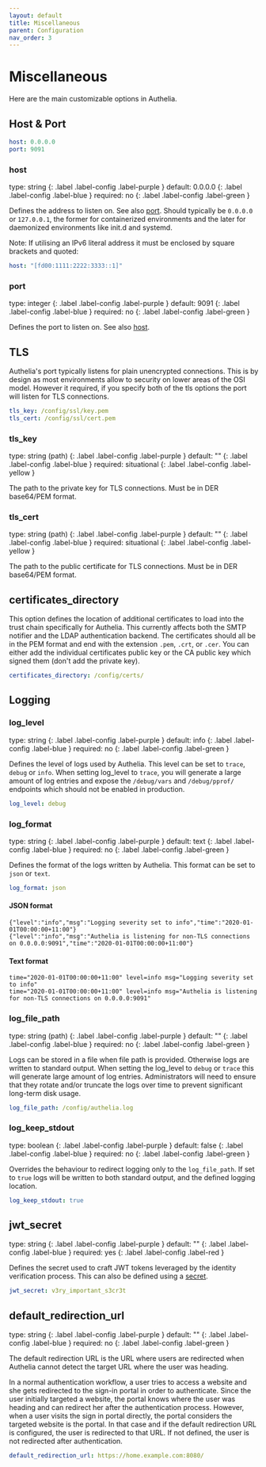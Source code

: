 ```yaml
---
layout: default
title: Miscellaneous
parent: Configuration
nav_order: 3
---
```


# Miscellaneous

Here are the main customizable options in Authelia.

## Host & Port

```yaml
host: 0.0.0.0
port: 9091
```

### host
<div markdown="1">
type: string
{: .label .label-config .label-purple } 
default: 0.0.0.0
{: .label .label-config .label-blue }
required: no
{: .label .label-config .label-green }
</div>

Defines the address to listen on. See also [port](#port). Should typically be `0.0.0.0` or `127.0.0.1`, the former for
containerized environments and the later for daemonized environments like init.d and systemd.

Note: If utilising an IPv6 literal address it must be enclosed by square brackets and quoted:

```yaml
host: "[fd00:1111:2222:3333::1]"
```

### port
<div markdown="1">
type: integer
{: .label .label-config .label-purple } 
default: 9091
{: .label .label-config .label-blue }
required: no
{: .label .label-config .label-green }
</div>

Defines the port to listen on. See also [host](#host).

## TLS

Authelia's port typically listens for plain unencrypted connections. This is by design as most environments allow to
security on lower areas of the OSI model. However it required, if you specify both of the tls options the port will
listen for TLS connections.

```yaml
tls_key: /config/ssl/key.pem
tls_cert: /config/ssl/cert.pem
```

### tls_key
<div markdown="1">
type: string (path)
{: .label .label-config .label-purple } 
default: ""
{: .label .label-config .label-blue }
required: situational
{: .label .label-config .label-yellow }
</div>

The path to the private key for TLS connections. Must be in DER base64/PEM format.

### tls_cert
<div markdown="1">
type: string (path)
{: .label .label-config .label-purple } 
default: ""
{: .label .label-config .label-blue }
required: situational
{: .label .label-config .label-yellow }
</div>

The path to the public certificate for TLS connections. Must be in DER base64/PEM format.

## certificates_directory

This option defines the location of additional certificates to load into the trust chain specifically for Authelia.
This currently affects both the SMTP notifier and the LDAP authentication backend. The certificates should all be in the
PEM format and end with the extension `.pem`, `.crt`, or `.cer`. You can either add the individual certificates public
key or the CA public key which signed them (don't add the private key).

```yaml
certificates_directory: /config/certs/
```

## Logging

### log_level
<div markdown="1">
type: string
{: .label .label-config .label-purple } 
default: info
{: .label .label-config .label-blue }
required: no
{: .label .label-config .label-green }
</div>

Defines the level of logs used by Authelia. This level can be set to `trace`, `debug` or `info`. When setting log_level
to `trace`, you will generate a large amount of log entries and expose the `/debug/vars` and `/debug/pprof/` endpoints
which should not be enabled in production.

```yaml
log_level: debug
```

### log_format
<div markdown="1">
type: string
{: .label .label-config .label-purple } 
default: text
{: .label .label-config .label-blue }
required: no
{: .label .label-config .label-green }
</div>

Defines the format of the logs written by Authelia. This format can be set to `json` or `text`.

```yaml
log_format: json
```

#### JSON format
```
{"level":"info","msg":"Logging severity set to info","time":"2020-01-01T00:00:00+11:00"}
{"level":"info","msg":"Authelia is listening for non-TLS connections on 0.0.0.0:9091","time":"2020-01-01T00:00:00+11:00"}
```
#### Text format
```
time="2020-01-01T00:00:00+11:00" level=info msg="Logging severity set to info"
time="2020-01-01T00:00:00+11:00" level=info msg="Authelia is listening for non-TLS connections on 0.0.0.0:9091"
```

### log_file_path
<div markdown="1">
type: string (path)
{: .label .label-config .label-purple } 
default: ""
{: .label .label-config .label-blue }
required: no
{: .label .label-config .label-green }
</div>

Logs can be stored in a file when file path is provided. Otherwise logs are written to standard output. When setting the
log_level to `debug` or `trace` this will generate large amount of log entries. Administrators will need to ensure that
they rotate and/or truncate the logs over time to prevent significant long-term disk usage.

```yaml
log_file_path: /config/authelia.log
```

### log_keep_stdout
<div markdown="1">
type: boolean
{: .label .label-config .label-purple } 
default: false
{: .label .label-config .label-blue }
required: no
{: .label .label-config .label-green }
</div>

Overrides the behaviour to redirect logging only to the `log_file_path`. If set to `true` logs will be written to both
standard output, and the defined logging location.

```yaml
log_keep_stdout: true
```

## jwt_secret
<div markdown="1">
type: string
{: .label .label-config .label-purple } 
default: ""
{: .label .label-config .label-blue }
required: yes
{: .label .label-config .label-red }
</div>

Defines the secret used to craft JWT tokens leveraged by the identity
verification process. This can also be defined using a [secret](./secrets.md).

```yaml
jwt_secret: v3ry_important_s3cr3t
```

## default_redirection_url
<div markdown="1">
type: string
{: .label .label-config .label-purple } 
default: ""
{: .label .label-config .label-blue }
required: no
{: .label .label-config .label-green }
</div>

The default redirection URL is the URL where users are redirected when Authelia cannot detect the target URL where the
user was heading.

In a normal authentication workflow, a user tries to access a website and she gets redirected to the sign-in portal in
order to authenticate. Since the user initially targeted a website, the portal knows where the user was heading and
can redirect her after the authentication process. However, when a user visits the sign in portal directly, the portal
considers the targeted website is the portal. In that case and if the default redirection URL is configured, the user is
redirected to that URL. If not defined, the user is not redirected after authentication.

```yaml
default_redirection_url: https://home.example.com:8080/
```
